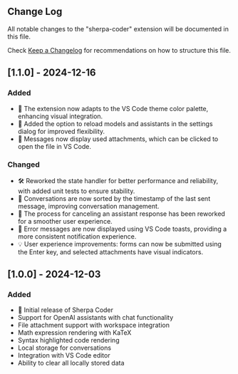 ## Change Log

All notable changes to the "sherpa-coder" extension will be documented in this file.

Check [Keep a Changelog](http://keepachangelog.com/) for recommendations on how to structure this file.

## [1.1.0] - 2024-12-16

### Added
- 🎨 The extension now adapts to the VS Code theme color palette, enhancing visual integration.
- 🔄 Added the option to reload models and assistants in the settings dialog for improved flexibility.
- 📂 Messages now display used attachments, which can be clicked to open the file in VS Code.

### Changed
- 🛠 Reworked the state handler for better performance and reliability, with added unit tests to ensure stability.
- 📅 Conversations are now sorted by the timestamp of the last sent message, improving conversation management.
- 🚫 The process for canceling an assistant response has been reworked for a smoother user experience.
- 🔔 Error messages are now displayed using VS Code toasts, providing a more consistent notification experience.
- 💡 User experience improvements: forms can now be submitted using the Enter key, and selected attachments have visual indicators.


## [1.0.0] - 2024-12-03

### Added
- 🚀 Initial release of Sherpa Coder
- Support for OpenAI assistants with chat functionality
- File attachment support with workspace integration
- Math expression rendering with KaTeX
- Syntax highlighted code rendering
- Local storage for conversations
- Integration with VS Code editor
- Ability to clear all locally stored data